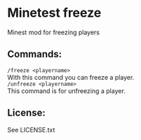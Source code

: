 Minetest freeze
===============
Minest mod for freezing players

Commands:
---------
`/freeze <playername>`  
With this command you can freeze a player.  
`/unfreeze <playername>`  
This command is for unfreezing a player.  

License:
--------
See LICENSE.txt
